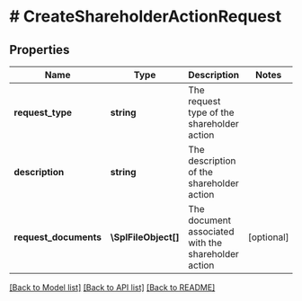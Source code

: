 # # CreateShareholderActionRequest

## Properties

Name | Type | Description | Notes
------------ | ------------- | ------------- | -------------
**request_type** | **string** | The request type of the shareholder action |
**description** | **string** | The description of the shareholder action |
**request_documents** | **\SplFileObject[]** | The document associated with the shareholder action | [optional]

[[Back to Model list]](../../README.md#models) [[Back to API list]](../../README.md#endpoints) [[Back to README]](../../README.md)
